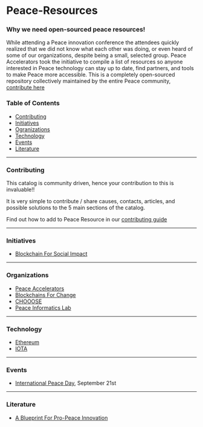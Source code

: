 # Peace-Resources

### Why we need open-sourced peace resources!
While attending a Peace innovation conference the attendees quickly realized that we did not know what each other was doing, or even heard of some of our organizations, despite being a small, selected group. Peace Accelerators took the initiative to compile a list of resources so anyone interested in Peace technology can stay up to date, find partners, and tools to make Peace more accessible. This is a completely open-sourced repository collectively maintained by the entire Peace community, [contribute here](https://github.com/kibagateaux/Peace-Resources/blob/master/Contributing.md)



### Table of Contents
* [Contributing](#contributing)
* [Initiatives](#initiatives)
* [Ogranizations](#organizations)
* [Technology](#technology)
* [Events](#events)
* [Literature](#literature)

___


### Contributing <a id="contributing"></a>
This catalog is community driven, hence your contribution to this is invaluable!!

It is very simple to contribute / share causes, contacts, articles, and possible solutions to the 5 main sections of the catalog.

Find out how to add to Peace Resource in our [contributing guide](https://github.com/kibagateaux/Peace-Resources/blob/master/Contributing.md)

___


### Initiatives <a id="initiatives"></a>
 - [Blockchain For Social Impact](https://www.consensys.net/) 

___


### Organizations <a id="organizations"></a>
 - [Peace Accelerators](https://www.peaceaccelerators.com/)
 - [Blockchains For Change](https://www.blockchainforchange.org/)
 - [CHOOOSE](https://www.chooose.today/)
 - [Peace Informatics Lab](http://www.peaceinformaticslab.org/learn-more.html)

___


### Technology <a id="technology"></a>
- [Ethereum](https://ethereum.org/)
- [IOTA](https://iota.org/)

___


### Events <a id="events"></a>
- [International Peace Day](http://internationaldayofpeace.org/), September 21st

___


### Literature <a id="literature"></a>
  - [A Blueprint For Pro-Peace Innovation](http://hir.harvard.edu/article/?a=14188)
